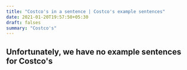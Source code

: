```yaml
---
title: "Costco's in a sentence | Costco's example sentences"
date: 2021-01-20T19:57:50+05:30
draft: falses
summary: "Costco's"
---
```

## Unfortunately, we have no example sentences for Costco's                 
